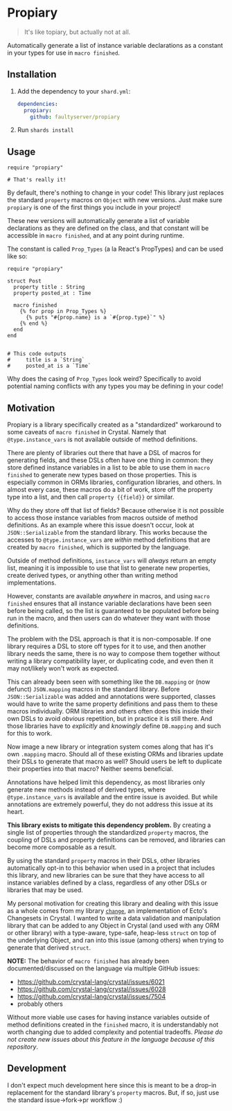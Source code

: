 # Propiary

> It's like topiary, but actually not at all.

Automatically generate a list of instance variable declarations as a constant in your types for use in `macro finished`.


## Installation

1. Add the dependency to your `shard.yml`:

   ```yaml
   dependencies:
     propiary:
       github: faultyserver/propiary
   ```

2. Run `shards install`


## Usage

```crystal
require "propiary"

# That's really it!
```

By default, there's nothing to change in your code! This library just replaces the standard `property` macros on `Object` with new versions. Just make sure `propiary` is one of the first things you include in your project!

These new versions will automatically generate a list of variable declarations as they are defined on the class, and that constant will be accessible in `macro finished`, and at any point during runtime.

The constant is called `Prop_Types` (a la React's PropTypes) and can be used like so:

```crystal
require "propiary"

struct Post
  property title : String
  property posted_at : Time

  macro finished
    {% for prop in Prop_Types %}
      {% puts "#{prop.name} is a `#{prop.type}`" %}
    {% end %}
  end
end


# This code outputs
#     title is a `String`
#     posted_at is a `Time`
```

Why does the casing of `Prop_Types` look weird? Specifically to avoid potential naming conflicts with any types you may be defining in your code!


## Motivation

Propiary is a library specifically created as a "standardized" workaround to some caveats of `macro finished` in Crystal. Namely that `@type.instance_vars` is not available outside of method definitions.

There are plenty of libraries out there that have a DSL of macros for generating fields, and these DSLs often have one thing in common: they store defined instance variables in a list to be able to use them in `macro finished` to generate new types based on those properties. This is especially common in ORMs libraries, configuration libraries, and others. In almost every case, these macros do a bit of work, store off the property type into a list, and then call `property {{field}}` or similar.

Why do they store off that list of fields? Because otherwise it is not possible to access those instance variables from macros outside of method definitions. As an example where this issue doesn't occur, look at `JSON::Serializable` from the standard library. This works because the accesses to `@type.instance_vars` are _within_ method definitions that are created by `macro finished`, which is supported by the language.

Outside of method definitions, `instance_vars` will _always_ return an empty list, meaning it is impossible to use that list to generate new properties, create derived types, or anything other than writing method implementations.

However, constants are available _anywhere_ in macros, and using `macro finished` ensures that all instance variable declarations have been seen before being called, so the list is guaranteed to be populated before being run in the macro, and then users can do whatever they want with those definitions.

The problem with the DSL approach is that it is non-composable. If one library requires a DSL to store off types for it to use, and then another library needs the same, there is no way to compose them together without writing a library compatibility layer, or duplicating code, and even then it may not/likely won't work as expected.

This can already been seen with something like the `DB.mapping` or (now defunct) `JSON.mapping` macros in the standard library. Before `JSON::Serializable` was added and annotations were supported, classes would have to write the same property definitions and pass them to these macros individually. ORM libraries and others often does this inside their own DSLs to avoid _obvious_ repetition, but in practice it is still there. And those libraries have to _explicitly_ and _knowingly_ define `DB.mapping` and such for this to work.

Now image a new library or integration system comes along that has it's own `.mapping` macro. Should all of these existing ORMs and libraries update their DSLs to generate that macro as well? Should users be left to duplicate their properties into that macro? Neither seems beneficial.

Annotations have helped limit this dependency, as most libraries only generate new methods instead of derived types, where `@type.instance_vars` is available and the entire issue is avoided. But while annotations are extremely powerful, they do not address this issue at its heart.

**This library exists to mitigate this dependency problem.** By creating a single list of properties through the standardized `property` macros, the coupling of DSLs and property definitions can be removed, and libraries can become more composable as a result.

By using the standard `property` macros in their DSLs, other libraries automatically opt-in to this behavior when used in a project that includes this library, and new libraries can be sure that they have access to all instance variables defined by a class, regardless of any other DSLs or libraries that may be used.

My personal motivation for creating this library and dealing with this issue as a whole comes from my library [`change`](https://github.com/faultyserver/change), an implementation of Ecto's Changesets in Crystal. I wanted to write a data validation and manipulation library that can be added to any Object in Crystal (and used with any ORM or other library) with a type-aware, type-safe, heap-less `struct` on top of the underlying Object, and ran into this issue (among others) when trying to generate that derived `struct`.

**NOTE:** The behavior of `macro finished` has already been documented/discussed on the language via multiple GitHub issues:

- https://github.com/crystal-lang/crystal/issues/6021
- https://github.com/crystal-lang/crystal/issues/6028
- https://github.com/crystal-lang/crystal/issues/7504
- probably others

Without more viable use cases for having instance variables outside of method definitions created in the `finished` macro, it is understandably not worth changing due to added complexity and potential tradeoffs. _Please do not create new issues about this feature in the language because of this repository_.


## Development

I don't expect much development here since this is meant to be a drop-in replacement for the standard library's `property` macros. But, if so, just use the standard issue->fork->pr workflow :)
